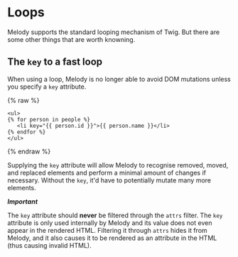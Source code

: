 # Loops

Melody supports the standard looping mechanism of Twig. But there are some other things that are worth knowning.

## The `key` to a fast loop

When using a loop, Melody is no longer able to avoid DOM mutations unless you specify a `key` attribute.

{% raw %}
```twig
<ul>
{% for person in people %}    
   <li key="{{ person.id }}">{{ person.name }}</li>
{% endfor %}
</ul>
```
{% endraw %}

Supplying the `key` attribute will allow Melody to recognise removed, moved, and replaced elements and perform a minimal amount of changes if necessary. Without the `key`, it'd have to potentially mutate many more elements.

_**Important**_

The `key` attribute should **never** be filtered through the `attrs` filter. The `key` attribute is only used internally by Melody and its value does not even appear in the rendered HTML. Filtering it through `attrs` hides it from Melody, and it also causes it to be rendered as an attribute in the HTML \(thus causing invalid HTML\).